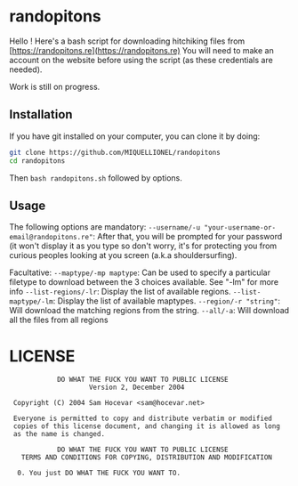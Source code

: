 # randopitons
Hello !
Here's a bash script for downloading hitchiking files from [https://randopitons.re](https://randopitons.re)
You will need to make an account on the website before using the script (as these credentials are needed).

Work is still on progress.
## Installation

If you have git installed on your computer, you can clone it by doing:
```bash
git clone https://github.com/MIQUELLIONEL/randopitons
cd randopitons
```
Then `bash randopitons.sh` followed by options.

## Usage
The following options are mandatory:
`--username/-u "your-username-or-email@randopitons.re"`: After that, you will be prompted for your password (it won't display it as you type so don't worry, it's for protecting you     from curious peoples looking at you screen (a.k.a shouldersurfing).

Facultative:
`--maptype/-mp maptype`: Can be used to specify a particular filetype to download between the 3 choices available. See \"-lm\" for more info
`--list-regions/-lr`: Display the list of available regions.
`--list-maptype/-lm`: Display the list of available maptypes.
`--region/-r "string"`: Will download the matching regions from the string.
`--all/-a`: Will download all the files from all regions

# LICENSE

```
            DO WHAT THE FUCK YOU WANT TO PUBLIC LICENSE
                    Version 2, December 2004

 Copyright (C) 2004 Sam Hocevar <sam@hocevar.net>

 Everyone is permitted to copy and distribute verbatim or modified
 copies of this license document, and changing it is allowed as long
 as the name is changed.

            DO WHAT THE FUCK YOU WANT TO PUBLIC LICENSE
   TERMS AND CONDITIONS FOR COPYING, DISTRIBUTION AND MODIFICATION

  0. You just DO WHAT THE FUCK YOU WANT TO.
``` 
